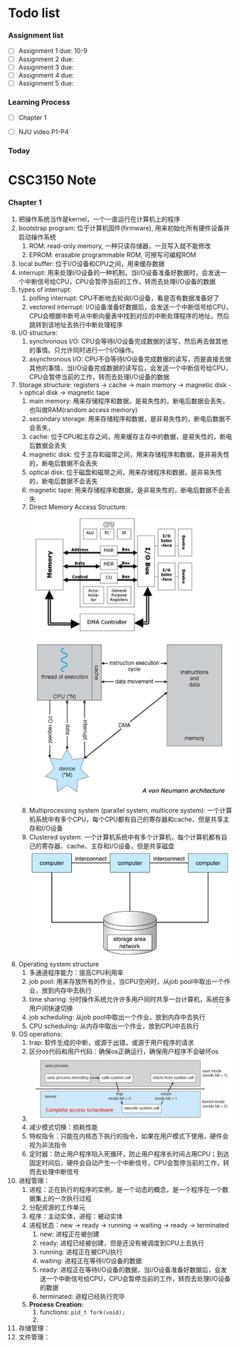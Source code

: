 <h1>Todo list</h1>

<h3>Assignment list</h3>

- [ ] Assignment 1 due: 10-9
- [ ] Assignment 2 due:
- [ ] Assignment 3 due:
- [ ] Assignment 4 due:
- [ ] Assignment 5 due:

<h3>Learning Process</h3>

- [ ] Chapter 1
- [ ] NJU video P1-P4


<h3>Today<h3>



<h1>CSC3150 Note</h1>

<h3>Chapter 1</h3>

1. 把操作系统当作是kernel，一个一直运行在计算机上的程序
2. bootstrap program: 位于计算机固件(firmware), 用来初始化所有硬件设备并启动操作系统
   1. ROM: read-only memory, 一种只读存储器，一旦写入就不能修改
   2. EPROM: erasable programmable ROM, 可擦写可编程ROM
3. local buffer: 位于I/O设备和CPU之间，用来缓存数据
4. interrupt: 用来处理I/O设备的一种机制，当I/O设备准备好数据时，会发送一个中断信号给CPU，CPU会暂停当前的工作，转而去处理I/O设备的数据
5. types of interrupt:
   1. polling interrupt: CPU不断地去轮询I/O设备，看是否有数据准备好了
   2. vectored interrupt: I/O设备准备好数据后，会发送一个中断信号给CPU，CPU会根据中断号从中断向量表中找到对应的中断处理程序的地址，然后跳转到该地址去执行中断处理程序
6. I/O structure:
   1. synchronous I/O: CPU会等待I/O设备完成数据的读写，然后再去做其他的事情。只允许同时进行一个I/O操作。
   2. asynchronous I/O: CPU不会等待I/O设备完成数据的读写，而是直接去做其他的事情，当I/O设备完成数据的读写后，会发送一个中断信号给CPU，CPU会暂停当前的工作，转而去处理I/O设备的数据
7. Storage structure: registers -> cache -> main memory -> magnetic disk -> optical disk -> magnetic tape
   1. main memory: 用来存储程序和数据，是易失性的，断电后数据会丢失， 也叫做RAM(random access memory)
   2. secondary storage: 用来存储程序和数据，是非易失性的，断电后数据不会丢失，
   3. cache: 位于CPU和主存之间，用来缓存主存中的数据，是易失性的，断电后数据会丢失
   4. magnetic disk: 位于主存和磁带之间，用来存储程序和数据，是非易失性的，断电后数据不会丢失
   5. optical disk: 位于磁盘和磁带之间，用来存储程序和数据，是非易失性的，断电后数据不会丢失
   6. magnetic tape: 用来存储程序和数据，是非易失性的，断电后数据不会丢失
   7. Direct Memory Access Structure: ![Alt text](image.png)![Alt text](image-2.png)
   8. Multiprocessing system (parallel system, multicore system): 一个计算机系统中有多个CPU，每个CPU都有自己的寄存器和cache，但是共享主存和I/O设备
   9. Clustered system: 一个计算机系统中有多个计算机，每个计算机都有自己的寄存器、cache、主存和I/O设备，但是共享磁盘![Alt text](image-3.png)
8. Operating system structure
    1. 多通道程序能力：提高CPU利用率
    2. job pool: 用来存放所有的作业，当CPU空闲时，从job pool中取出一个作业，放到内存中去执行
    3. time sharing: 分时操作系统允许许多⽤户同时共享⼀台计算机，系统在多用户间快速切换
    4. job scheduling: 从job pool中取出一个作业，放到内存中去执行
    5. CPU scheduling: 从内存中取出一个作业，放到CPU中去执行
9. OS operations:
   1.  trap: 软件生成的中断，或源于出错，或源于用户程序的请求
   2.  区分os代码和用户代码：确保os正确运行，确保用户程序不会破坏os
   3.  ![Alt text](image-4.png)
   4.  减少模式切换：损耗性能
   5.  特权指令：只能在内核态下执行的指令，如果在用户模式下使用，硬件会视为非法指令
   6.  定时器：防止用户程序陷入死循环，防止用户程序长时间占用CPU；到达固定时间后，硬件会自动产生一个中断信号，CPU会暂停当前的工作，转而去处理中断信号
10. 进程管理：
    1.  进程：正在执行的程序的实例，是一个动态的概念，是一个程序在一个数据集上的一次执行过程
    2.  分配资源的工作单元
    3.  程序：主动实体，进程：被动实体
    4.  进程状态：new -> ready -> running -> waiting -> ready -> terminated
        1.  new: 进程正在被创建
        2.  ready: 进程已经被创建，但是还没有被调度到CPU上去执行
        3.  running: 进程正在被CPU执行
        4.  waiting: 进程正在等待I/O设备的数据
        5.  ready: 进程正在等待I/O设备的数据，当I/O设备准备好数据后，会发送一个中断信号给CPU，CPU会暂停当前的工作，转而去处理I/O设备的数据
        6.  terminated: 进程已经执行完毕
    5. **Process Creation:**
       1. functions: ```pid_t fork(void);```
       2. 
11. 存储管理：
12. 文件管理：